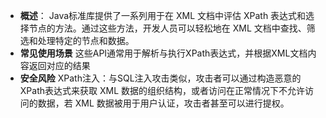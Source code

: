 - **概述**：
    Java标准库提供了一系列用于在 XML 文档中评估 XPath 表达式和选择节点的方法。通过这些方法，开发人员可以轻松地在 XML 文档中查找、筛选和处理特定的节点和数据。
- **常见使用场景**
    这些API通常用于解析与执行XPath表达式，并根据XML文档内容返回对应的结果
- **安全风险**
    XPath注入：与SQL注入攻击类似，攻击者可以通过构造恶意的XPath表达式来获取 XML 数据的组织结构，或者访问在正常情况下不允许访问的数据，若 XML 数据被用于用户认证，攻击者甚至可以进行提权。
